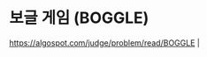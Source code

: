 보글 게임 (BOGGLE)
====================================

https://algospot.com/judge/problem/read/BOGGLE            |

